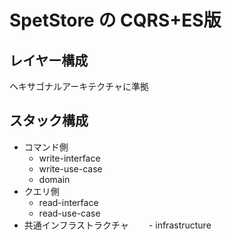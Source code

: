 # SpetStore の CQRS+ES版

## レイヤー構成

ヘキサゴナルアーキテクチャに準拠

## スタック構成

- コマンド側
    - write-interface
    - write-use-case
    - domain
- クエリ側
    - read-interface
    - read-use-case
- 共通インフラストラクチャ
　　- infrastructure
